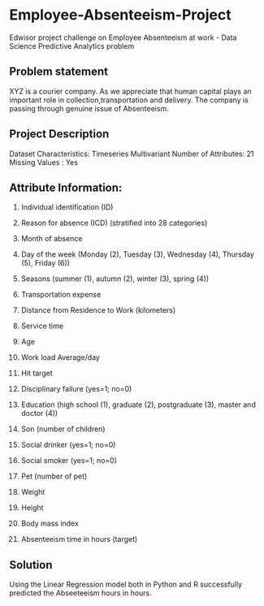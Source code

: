 # Employee-Absenteeism-Project
Edwisor project challenge on Employee  Absenteeism at work - Data Science Predictive Analytics problem 


Problem statement
---------------------
XYZ is a courier company. As we appreciate that human capital plays an important role in
collection,transportation and delivery. The company is passing through genuine issue of
Absenteeism.

Project Description
---------------------
Dataset Characteristics: Timeseries Multivariant
Number of Attributes: 21
Missing Values : Yes

Attribute Information:
------------------------
1. Individual identification (ID)

2. Reason for absence (ICD) (stratified into 28 categories)

3. Month of absence

4. Day of the week (Monday (2), Tuesday (3), Wednesday (4), Thursday (5), Friday (6))

5. Seasons (summer (1), autumn (2), winter (3), spring (4))

6. Transportation expense

7. Distance from Residence to Work (kilometers)

8. Service time

9. Age

10. Work load Average/day

11. Hit target

12. Disciplinary failure (yes=1; no=0)

13. Education (high school (1), graduate (2), postgraduate (3), master and doctor (4))

14. Son (number of children)

15. Social drinker (yes=1; no=0)

16. Social smoker (yes=1; no=0)

17. Pet (number of pet)

18. Weight

19. Height

20. Body mass index

21. Absenteeism time in hours (target)

Solution
--------------
Using the Linear Regression model both in Python and R successfully predicted the Abseeteeism hours in hours.   
